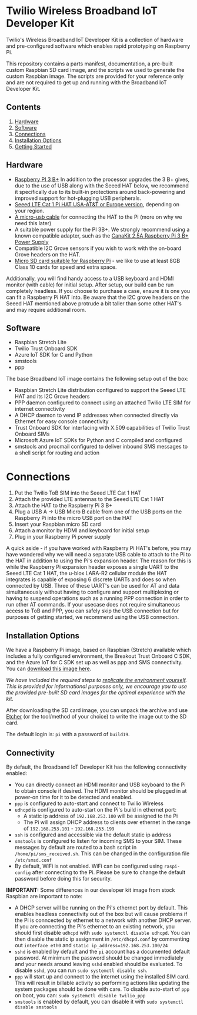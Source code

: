 # Twilio Wireless Broadband IoT Developer Kit

Twilio's Wireless Broadband IoT Developer Kit is a collection of hardware and pre-configured software which enables rapid prototyping on Raspberry Pi.

This repository contains a parts manifest, documentation, a pre-built custom Raspbian SD card image, and the scripts we used to generate the custom Raspbian image.  The scripts are provided for your reference only and are not required to get up and running with the Broadband IoT Developer Kit.

## Contents

1. [Hardware](#hardware)
1. [Software](#software)
1. [Connections](#connections)
1. [Installation Options](#installation_options)
1. [Getting Started](#getting_started)

## Hardware

- [Raspberry PI 3 B+](https://www.raspberrypi.org/products/raspberry-pi-3-model-b-plus/) In addition to the processor upgrades the 3 B+ gives, due to the use of USB along with the Seeed HAT below, we recommend it specifically due to its built-in protections around back-powering and improved support for hot-plugging USB peripherals.
- [Seeed LTE Cat 1 Pi HAT USA-AT&T or Europe version](http://wiki.seeedstudio.com/LTE_Cat_1_Pi_HAT/), depending on your region.
- [A micro-usb cable](https://www.amazon.com/gp/product/B01FA4JXN0) for connecting the HAT to the Pi (more on why we need this later)
- A suitable power supply for the PI 3B+.  We strongly recommend using a known compatible adapter, such as the [CanaKit 2.5A Raspberry Pi 3 B+ Power Supply](https://www.amazon.com/dp/B07GZZT7DN)
- Compatible I2C Grove sensors if you wish to work with the on-board Grove headers on the HAT.
- [Micro SD card suitable for Raspberry Pi](https://www.raspberrypi.org/documentation/installation/sd-cards.md) - we like to use at least 8GB Class 10 cards for speed and extra space.

Additionally, you will find handy access to a USB keyboard and HDMI monitor (with cable) for initial setup.  After setup, our build can be run completely headless.  If you choose to purchase a case, ensure it is one you can fit a Raspberry Pi HAT into.  Be aware that the I2C grove headers on the Seeed HAT mentioned above protrude a bit taller than some other HAT's and may require additional room.

## Software

- Raspbian Stretch Lite
- Twilio Trust Onboard SDK
- Azure IoT SDK for C and Python
- smstools
- ppp

The base Broadband IoT image contains the following setup out of the box:

- Raspbian Stretch Lite distribution configured to support the Seeed LTE HAT and its I2C Grove headers
- PPP daemon configured to connect using an attached Twilio LTE SIM for internet connectivity
- A DHCP daemon to vend IP addresses when connected directly via Ethernet for easy console connectivity
- Trust Onboard SDK for interfacing with X.509 capabilities of Twilio Trust Onboard SIMs
- Microsoft Azure IoT SDKs for Python and C compiled and configured
- smstools and procmail configured to deliver inbound SMS messages to a shell script for routing and action

# Connections

1. Put the Twilio ToB SIM into the Seeed LTE Cat 1 HAT
1. Attach the provided LTE antennas to the Seeed LTE Cat 1 HAT
1. Attach the HAT to the Raspberry Pi 3 B+
1. Plug a USB A -> USB Micro B cable from one of the USB ports on the Raspberry Pi into the micro USB port on the HAT
1. Insert your Raspbian micro SD card
1. Attach a monitor by HDMI and keyboard for initial setup
1. Plug in your Raspberry Pi power supply

A quick aside - if you have worked with Raspberry Pi HAT's before, you may have wondered why we will need a separate USB cable to attach to the Pi to the HAT in addition to using the Pi's expansion header.  The reason for this is while the Raspberry Pi expansion header exposes a single UART to the Seeed LTE Cat 1 HAT, the u-blox LARA-R2 cellular module the HAT integrates is capable of exposing 6 discrete UARTs and does so when connected by USB.  Three of these UART's can be used for AT and data simultaneously without having to configure and support multiplexing or having to suspend operations such as a running PPP connection in order to run other AT commands.  If your usecase does not require simultaneous access to ToB and PPP, you can safely skip the USB connection but for purposes of getting started, we recommend using the USB connection.

## Installation Options

We have a Raspberry Pi image, based on Raspbian (Stretch) available which includes a fully configured environment, the Breakout Trust Onboard C SDK, and the Azure IoT for C SDK set up as well as ppp and SMS connectivity.  You can [download this image here](https://github.com/twilio/Wireless_Broadband_IoT_Dev_Kit/releases).

_We have included the required steps to [replicate the environment yourself](image_builder/README.md).  This is provided for informational purposes only, we encourage you to use the provided pre-built SD card images for the optimal experience with the kit._

After downloading the SD card image, you can unpack the archive and use [Etcher](https://etcher.io/) (or the tool/method of your choice) to write the image out to the SD card.

The default login is: `pi` with a password of `build19`.

## Connectivity

By default, the Broadband IoT Developer Kit has the following connectivity enabled:

- You can directly connect an HDMI monitor and USB keyboard to the Pi to obtain console if desired.  The HDMI monitor should be plugged in at power-on time for it to be detected and enabled.
- `ppp` is configured to auto-start and connect to Twilio Wireless
- `udhcpd` is configured to auto-start on the Pi's build in ethernet port:
  - A static ip address of `192.168.253.100` will be assigned to the Pi
  - The Pi will assign DHCP address to clients over ethernet in the range of `192.168.253.101` - `192.168.253.199`
- `ssh` is configured and accessible via the default static ip address
- `smstools` is configured to listen for incoming SMS to your SIM.  These messages by default are routed to a bash script in `/home/pi/sms_received.sh`.  This can be changed in the configuration file `/etc/smsd.conf`
- By default, WiFi is not enabled.  WiFi can be configured using `raspi-config` after connecting to the Pi.  Please be sure to change the default password before doing this for security.

**IMPORTANT:** Some differences in our developer kit image from stock Raspbian are important to note:

- A DHCP server will be running on the Pi's ethernet port by default.  This enables headless connectivity out of the box but will cause problems if the Pi is conncected by ethernet to a network with another DHCP server.  If you are connecting the Pi's ethernet to an existing network, you should first disable `udhcpd` with `sudo systemctl disable udhcpd`.  You can then disable the static ip assignment in `/etc/dhcpd.conf` by commenting out `interface eth0` and `static ip_address=192.168.253.100/24`
- `sshd` is enabled by default and the `pi` account has a documented default password.  At minimum the password should be changed immediately and your needs around leaving `sshd` enabled should be evaluated.  To disable `sshd`, you can run `sudo systemctl disable ssh`.
- `ppp` will start up and connect to the internet using the installed SIM card.  This will result in billable activity so performing actions like updating the system packages should be done with care.  To disable auto-start of `ppp` on boot, you can: `sudo systemctl disable twilio_ppp`
- `smstools` is enabled by default, you can disable it with `sudo systemctl disable smstools`
